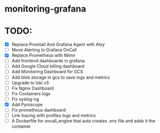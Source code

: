 # monitoring-grafana


# TODO:
- [x] Replace Promtail And Grafana Agent with Aloy
- [ ] Move Alerting to Grafana OnCall
- [X] Replace Prometheus with Mimir
- [ ] Add frontend dashboards in grafana
- [ ] Add Google Cloud billing dashboard
- [ ] Add Monitoring Dashboard for GCS
- [ ] Add blob storage in gcs to save logs and metrics
- [ ] Upgrade to loki v3
- [ ] Fix Nginx Dashboard
- [ ] Fix Containers logs
- [ ] Fix syslog-ng
- [x] Add Pyroscope
- [ ] Fix prometheus dashboard
- [ ] Link tracing with profiles logs and metrics
- [ ] A Dockerfile for oncall_engine that auto creates .env file and adds it the container